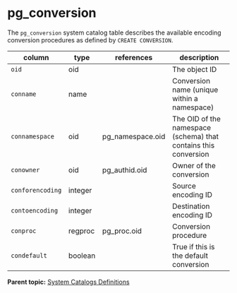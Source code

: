 # pg_conversion 

The `pg_conversion` system catalog table describes the available encoding conversion procedures as defined by `CREATE CONVERSION`.

|column|type|references|description|
|------|----|----------|-----------|
|`oid`|oid||The object ID|
|`conname`|name| |Conversion name \(unique within a namespace\)|
|`connamespace`|oid|pg\_namespace.oid|The OID of the namespace \(schema\) that contains this conversion|
|`conowner`|oid|pg\_authid.oid|Owner of the conversion|
|`conforencoding`|integer| |Source encoding ID|
|`contoencoding`|integer| |Destination encoding ID|
|`conproc`|regproc|pg\_proc.oid|Conversion procedure|
|`condefault`|boolean| |True if this is the default conversion|

**Parent topic:** [System Catalogs Definitions](../system_catalogs/catalog_ref-html.html)

